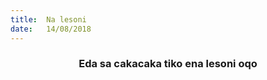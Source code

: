 ```yaml
---
title:  Na lesoni
date:   14/08/2018
---
```


### <center>Eda sa cakacaka tiko ena lesoni oqo</center>